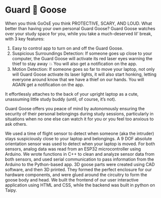 # Guard 🪿 Goose
When you think GoOsE you think PROTECTIVE, SCARY, AND LOUD. What better than having your own personal Guard Goose?
Guard Goose watches over your study space for you, while you take a much-deserved lil’ break, with 3 key features:

1) Easy to control app to turn on and off the Guard Goose.
2) Suspicious Surroundings Detection: If someone goes up close to your computer, the Guard Goose will activate its red laser eyes warning the thief to stay away 💥 You will also get a notification on the app.
3) Motion Detection: If someone goes so far to move your laptop, not only will Guard Goose activate its laser lights, it will also start honking, letting everyone around know that we have a thief on our hands. You will AGAIN get a notification on the app.

It effortlessly attaches to the back of your upright laptop as a cute, unassuming little study buddy (until, of course, it’s not).

Guard Goose offers you peace of mind by autonomously ensuring the security of their personal belongings during study sessions,
particularly in situations when no one else can watch it for you or you feel too anxious to ask others.

We used a time of flight sensor to detect when someone (aka the intruder) stays suspiciously close to your laptop and belongings. 
A 9 DOF absolute orientation sensor was used to detect when your laptop is moved. For both sensors, analog data was read from an
ESP32 microcontroller using Arduino. We wrote functions in C++ to clean and analyze sensor data from both sensors, and used serial 
communication to pass information from the Arduino to the Python-based app. 3D goose parts were created using CAD software, and then 3D printed. 
They formed the perfect enclosure for our hardware components, and were glued around the circuitry to form the goose body and head. We built 
the frontend of our user interactive application using HTML and CSS, while the backend was built in python on Taipy.
